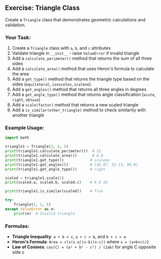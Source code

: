 ## Exercise: Triangle Class

Create a `Triangle` class that demonstrates geometric calculations and validation.

### Your Task:
1. Create a `Triangle` class with `a`, `b`, and `c` attributes
2. Validate triangle in `__init__` - raise `ValueError` if invalid triangle
3. Add a `calculate_perimeter()` method that returns the sum of all three sides
4. Add a `calculate_area()` method that uses Heron's formula to calculate the area
5. Add a `get_type()` method that returns the triangle type based on the sides (`equilateral`, `isosceles`, `scalene`)
6. Add a `get_angles()` method that returns all three angles in degrees
7. Add a `get_angle_type()` method that returns angle classification (`acute`, `right`, `obtuse`)
8. Add a `scale(factor)` method that returns a new scaled triangle
9. Add a `is_similar(other_triangle)` method to check similarity with another triangle

### Example Usage:
```python
import math

triangle1 = Triangle(3, 4, 5)
print(triangle1.calculate_perimeter())  # 12
print(triangle1.calculate_area())       # 6.0
print(triangle1.get_type())            # scalene
print(triangle1.get_angles())          # [36.87, 53.13, 90.0]
print(triangle1.get_angle_type())      # right

scaled = triangle1.scale(2)
print(scaled.a, scaled.b, scaled.c)    # 6 8 10

print(triangle1.is_similar(scaled))    # True

try:
    Triangle(1, 1, 5)
except ValueError as e:
    print(e)  # Invalid triangle
```

### Formulas:
- **Triangle Inequality**: `a + b > c`, `a + c > b`, and `b + c > a`
- **Heron's Formula**: `Area = √(s(s-a)(s-b)(s-c))` where `s = (a+b+c)/2`
- **Law of Cosines**: `cos(C) = (a² + b² - c²) / (2ab)` for angle C opposite side c
